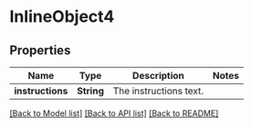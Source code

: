 # InlineObject4

## Properties

Name | Type | Description | Notes
------------ | ------------- | ------------- | -------------
**instructions** | **String** | The instructions text. | 

[[Back to Model list]](../README.md#documentation-for-models) [[Back to API list]](../README.md#documentation-for-api-endpoints) [[Back to README]](../README.md)


